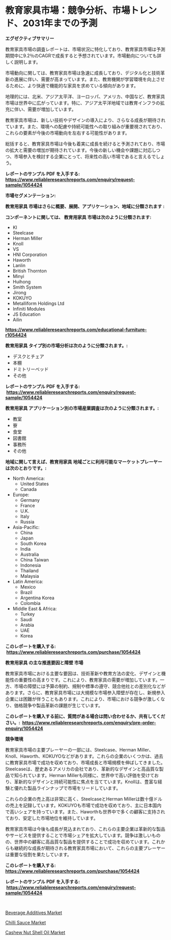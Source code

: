 <p><h1>教育家具市場：競争分析、市場トレンド、2031年までの予測</h1></p><p><strong>エグゼクティブサマリー</strong></p>
<p><p>教育家具市場の調査レポートは、市場状況に特化しており、教育家具市場は予測期間中に9.2％のCAGRで成長すると予想されています。市場動向についても詳しく説明します。</p><p>市場動向に関しては、教育家具市場は急速に成長しており、デジタル化と技術革新の進展に伴い、需要が高まっています。また、教育機関が学習環境を向上させるために、より快適で機能的な家具を求めている傾向があります。</p><p>地理的には、北米、アジア太平洋、ヨーロッパ、アメリカ、中国など、教育家具市場は世界中に広がっています。特に、アジア太平洋地域では教育インフラの拡充に伴い、需要が増加しています。</p><p>教育家具市場は、新しい技術やデザインの導入により、さらなる成長が期待されています。また、環境への配慮や持続可能性への取り組みが重要視されており、これらの要素が今後の市場動向を左右する可能性があります。</p><p>総括すると、教育家具市場は今後も着実に成長を続けると予測されており、市場の拡大と需要の増加が期待されています。今後の新しい機会や課題に対応しつつ、市場参入を検討する企業にとって、将来性の高い市場であると言えるでしょう。</p></p>
<p><strong>レポートのサンプル PDF を入手する: <a href="https://www.reliableresearchreports.com/enquiry/request-sample/1054424">https://www.reliableresearchreports.com/enquiry/request-sample/1054424</a></strong></p>
<p><strong>市場セグメンテーション:</strong></p>
<p><strong> 教育用家具 市場はさらに概要、展開、アプリケーション、地域に分類されます :</strong></p>
<p><strong>コンポーネントに関しては、 教育用家具 市場は次のように分類されます: &nbsp;</strong></p>
<p><ul><li>KI</li><li>Steelcase</li><li>Herman Miller</li><li>Knoll</li><li>VS</li><li>HNI Corporation</li><li>Haworth</li><li>Lanlin</li><li>British Thornton</li><li>Minyi</li><li>Huihong</li><li>Smith System</li><li>Jirong</li><li>KOKUYO</li><li>Metalliform Holdings Ltd</li><li>Infiniti Modules</li><li>JS Education</li><li>Ailin</li></ul></p>
<p><strong><a href="https://www.reliableresearchreports.com/educational-furniture-r1054424">https://www.reliableresearchreports.com/educational-furniture-r1054424</a></strong></p>
<p><strong> 教育用家具 タイプ別の市場分析は次のように分類されます。:</strong></p>
<p><ul><li>デスクとチェア</li><li>本棚</li><li>ドミトリーベッド</li><li>その他</li></ul></p>
<p><strong>レポートのサンプル PDF を入手する: &nbsp;<a href="https://www.reliableresearchreports.com/enquiry/request-sample/1054424">https://www.reliableresearchreports.com/enquiry/request-sample/1054424</a></strong></p>
<p><strong> 教育用家具 アプリケーション別の市場産業調査は次のように分類されます。:</strong></p>
<p><ul><li>教室</li><li>寮</li><li>食堂</li><li>図書館</li><li>事務所</li><li>その他</li></ul></p>
<p><strong>地域に関して言えば、教育用家具 地域ごとに利用可能なマーケットプレーヤーは次のとおりです。:</strong></p>
<p><ul>
    <li>
        North America:
        <ul>
            <li>United States</li>
            <li>Canada</li>
        </ul>
    </li>
    <li>
        Europe:
        <ul>
            <li>Germany</li>
            <li>France</li>
            <li>U.K.</li>
            <li>Italy</li>
            <li>Russia</li>
        </ul>
    </li>
    <li>
        Asia-Pacific:
        <ul>
            <li>China</li>
            <li>Japan</li>
            <li>South Korea</li>
            <li>India</li>
            <li>Australia</li>
            <li>China Taiwan</li>
            <li>Indonesia</li>
            <li>Thailand</li>
            <li>Malaysia</li>
        </ul>
    </li>
    <li>
        Latin America:
        <ul>
            <li>Mexico</li>
            <li>Brazil</li>
            <li>Argentina Korea</li>
            <li>Colombia</li>
        </ul>
    </li>
    <li>
        Middle East & Africa:
        <ul>
            <li>Turkey</li>
            <li>Saudi</li>
            <li>Arabia</li>
            <li>UAE</li>
            <li>Korea</li>
        </ul>
    </li>
    </ul></p>
<p><strong>このレポートを購入する: &nbsp;<a href="https://www.reliableresearchreports.com/purchase/1054424">https://www.reliableresearchreports.com/purchase/1054424</a></strong></p>
<p><strong>教育用家具 の主な推進要因と障壁 市場</strong></p>
<p><p>教育家具市場における主要な要因は、技術革新や教育方法の変化、デザインと機能性の重要性の高まりです。これにより、教育家具の需要が増加しています。一方、市場の障壁には予算の制約、規制や標準の遵守、競合他社との差別化などがあります。さらに、教育家具市場には大規模な市場参入障壁が存在し、新規参入企業には困難が伴うこともあります。これにより、市場における競争が激しくなり、価格競争や製品革新の課題が生じています。</p></p>
<p><strong>このレポートを購入する前に、質問がある場合は問い合わせるか、共有してください。:&nbsp; <a href="https://www.reliableresearchreports.com/enquiry/pre-order-enquiry/1054424">https://www.reliableresearchreports.com/enquiry/pre-order-enquiry/1054424</a></strong></p>
<p><strong>競争環境</strong></p>
<p><p>教育家具市場の主要プレーヤーの一部には、Steelcase、Herman Miller、Knoll、Haworth、KOKUYOなどがあります。これらの企業のいくつかは、過去に教育家具市場で成功を収めており、市場成長と市場規模を伸ばしてきました。Steelcaseは、歴史あるアメリカの会社であり、革新的なデザインと高品質な製品で知られています。Herman Millerも同様に、世界中で高い評価を受けており、革新的なデザインと持続可能性に焦点を当てています。Knollは、豊富な経験と優れた製品ラインナップで市場をリードしています。</p><p>これらの企業の売上高は非常に高く、SteelcaseとHerman Millerは数十億ドルの売上を記録しています。KOKUYOも市場で成功を収めており、主に日本国内で高いシェアを持っています。また、Haworthも世界中で多くの顧客に支持されており、安定した市場地位を維持しています。</p><p>教育家具市場は今後も成長が見込まれており、これらの主要企業は革新的な製品やサービスを提供することで市場シェアを拡大しています。競争は激しいものの、世界中の顧客に高品質な製品を提供することで成功を収めています。これからも継続的な成長が期待される教育家具市場において、これらの主要プレーヤーは重要な役割を果たしています。</p></p>
<p><strong>このレポートを購入する: &nbsp; <a href="https://www.reliableresearchreports.com/purchase/1054424">https://www.reliableresearchreports.com/purchase/1054424</a></strong></p>
<p><strong>レポートのサンプル PDF を入手する: &nbsp;<a href="https://www.reliableresearchreports.com/enquiry/request-sample/1054424">https://www.reliableresearchreports.com/enquiry/request-sample/1054424</a></strong><strong></strong></p>
<p>&nbsp;</p>
<p><p><a href="https://sore-arch-6db.notion.site/Beverage-Additives-Market-Size-Market-Outlook-and-Market-Forecast-2024-to-2031-59d955e639354114bc4dec4c2314ea2d">Beverage Additives Market</a></p><p><a href="https://confirmed-shield-e13.notion.site/Decoding-Chilli-Sauce-Market-Metrics-Market-Share-Trends-and-Growth-Patterns-4373d35e792348f59f15939045f3eb58">Chilli Sauce Market</a></p><p><a href="https://funky-papaya-cf4.notion.site/Cashew-Nut-Shell-Oil-Market-Size-Reveals-the-Best-Marketing-Channels-In-Global-Industry-ed437701256e4d5badc2e2cecfeb7127">Cashew Nut Shell Oil Market</a></p></p>